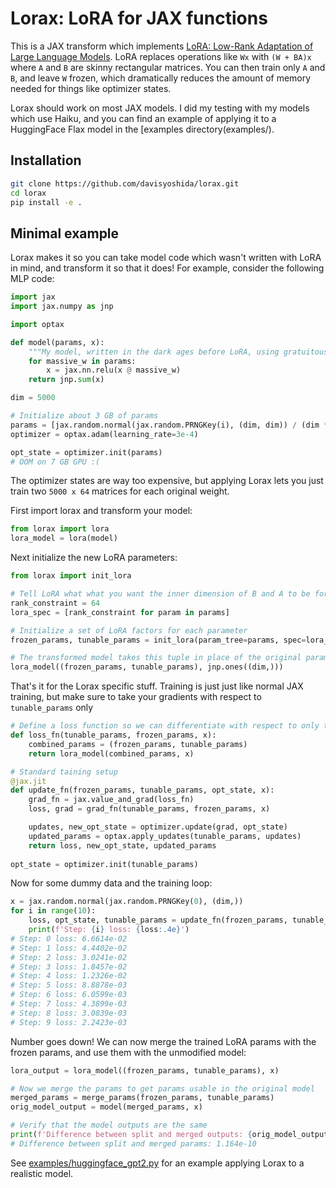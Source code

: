 # Lorax: LoRA for JAX functions
This is a JAX transform which implements [LoRA: Low-Rank Adaptation of Large Language Models](https://arxiv.org/abs/2106.09685). LoRA replaces operations like `Wx` with `(W + BA)x` where `A` and `B` are skinny rectangular matrices. You can then train only `A` and `B`, and leave `W` frozen, which dramatically reduces the amount of memory needed for things like optimizer states.

Lorax should work on most JAX models. I did my testing with my models which use Haiku, and you can find an example of applying it to a HuggingFace Flax model in the [examples directory(examples/).

## Installation 

```bash
git clone https://github.com/davisyoshida/lorax.git
cd lorax
pip install -e .
```

## Minimal example
Lorax makes it so you can take model code which wasn't written with LoRA in mind, and transform it so that it does! For example, consider the following MLP code:

```python
import jax
import jax.numpy as jnp

import optax

def model(params, x):
    """My model, written in the dark ages before LoRA, using gratuitous amounts of VRAM when trained"""
    for massive_w in params:
        x = jax.nn.relu(x @ massive_w)
    return jnp.sum(x)

dim = 5000

# Initialize about 3 GB of params
params = [jax.random.normal(jax.random.PRNGKey(i), (dim, dim)) / (dim ** 0.5) for i in range(30)]
optimizer = optax.adam(learning_rate=3e-4)

opt_state = optimizer.init(params)
# OOM on 7 GB GPU :(
```

The optimizer states are way too expensive, but applying Lorax lets you just train two `5000 x 64` matrices for each original weight.

First import lorax and transform your model:
```python
from lorax import lora
lora_model = lora(model)
```

Next initialize the new LoRA parameters:
```python
from lorax import init_lora

# Tell LoRA what what you want the inner dimension of B and A to be for each parameter
rank_constraint = 64
lora_spec = [rank_constraint for param in params]

# Initialize a set of LoRA factors for each parameter
frozen_params, tunable_params = init_lora(param_tree=params, spec=lora_spec, rng=jax.random.PRNGKey(0))

# The transformed model takes this tuple in place of the original params
lora_model((frozen_params, tunable_params), jnp.ones((dim,)))
```

That's it for the Lorax specific stuff. Training is just just like normal JAX training, but make sure to take your gradients with respect to `tunable_params` only
```python
# Define a loss function so we can differentiate with respect to only the tunable params
def loss_fn(tunable_params, frozen_params, x):
    combined_params = (frozen_params, tunable_params)
    return lora_model(combined_params, x)

# Standard taining setup
@jax.jit
def update_fn(frozen_params, tunable_params, opt_state, x):
    grad_fn = jax.value_and_grad(loss_fn)
    loss, grad = grad_fn(tunable_params, frozen_params, x)

    updates, new_opt_state = optimizer.update(grad, opt_state)
    updated_params = optax.apply_updates(tunable_params, updates)
    return loss, new_opt_state, updated_params
    
opt_state = optimizer.init(tunable_params)
```

Now for some dummy data and the training loop:
```python
x = jax.random.normal(jax.random.PRNGKey(0), (dim,))
for i in range(10):
    loss, opt_state, tunable_params = update_fn(frozen_params, tunable_params, opt_state, x)
    print(f'Step: {i} loss: {loss:.4e}')
# Step: 0 loss: 6.6614e-02
# Step: 1 loss: 4.4402e-02
# Step: 2 loss: 3.0241e-02
# Step: 3 loss: 1.8457e-02
# Step: 4 loss: 1.2326e-02
# Step: 5 loss: 8.8878e-03
# Step: 6 loss: 6.0599e-03
# Step: 7 loss: 4.3899e-03
# Step: 8 loss: 3.0839e-03
# Step: 9 loss: 2.2423e-03
```

Number goes down! We can now merge the trained LoRA params with the frozen params, and use them with the unmodified model:
```python
lora_output = lora_model((frozen_params, tunable_params), x)

# Now we merge the params to get params usable in the original model
merged_params = merge_params(frozen_params, tunable_params)
orig_model_output = model(merged_params, x)

# Verify that the model outputs are the same
print(f'Difference between split and merged outputs: {orig_model_output - lora_output:.3e}')
# Difference between split and merged params: 1.164e-10
```

See [examples/huggingface_gpt2.py](examples/huggingface_gpt2.py) for an example applying Lorax to a realistic model.
